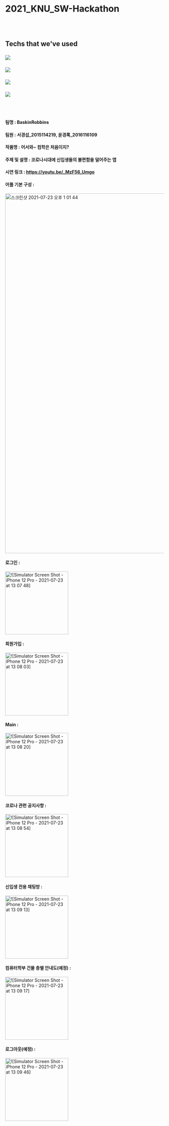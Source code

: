 # 2021_KNU_SW-Hackathon
<br></br>
## Techs that we've used
### <img src="https://img.shields.io/badge/Swift-FA7343?style=flat-square&logo=swift&logoColor=white"/></a>
### <img src="https://img.shields.io/badge/Firebase-FFCA28?style=flat-square&logo=firebase&logoColor=white"/></a>
### <img src="https://img.shields.io/badge/iOS-000000?style=flat-square&logo=iOS&logoColor=white"/></a>
### <img src="https://img.shields.io/badge/Xcode-147EFB?style=flat-square&logo=Xcode&logoColor=white"/></a>
<br></br>
#### 팀명 : BaskinRobbins
#### 팀원 : 서경섭_2015114219, 윤경록_2016116109
#### 작품명 : 어서와~ 컴학은 처음이지?
#### 주제 및 설명 : 코로나시대에 신입생들의 불편함을 덜어주는 앱
#### 시연 링크 : https://youtu.be/_MzF56_Umgo
#### 어플 기본 구성 : 
<img width="1143" alt="스크린샷 2021-07-23 오후 1 01 44" src="https://user-images.githubusercontent.com/60861003/126735998-48c95ab5-1163-4cbd-94dd-2fb2ebe5e71b.png">

#### 로그인 :
<img width="200" alt="![Simulator Screen Shot - iPhone 12 Pro - 2021-07-23 at 13 07 48]" src="https://user-images.githubusercontent.com/60861003/126736499-575b830e-691b-4b16-93b5-8072bb5568a7.png">

#### 회원가입 : 
<img width="200" alt="![Simulator Screen Shot - iPhone 12 Pro - 2021-07-23 at 13 08 03]" src="https://user-images.githubusercontent.com/60861003/126736510-9ee1dce2-9c2f-4fbd-8739-700d923ba578.png">

#### Main : 
<img width="200" alt="![Simulator Screen Shot - iPhone 12 Pro - 2021-07-23 at 13 08 20]" src="https://user-images.githubusercontent.com/60861003/126736527-46322af0-9004-4099-943a-592cf0454553.png">

#### 코로나 관련 공지사항 : 
<img width="200" alt="![Simulator Screen Shot - iPhone 12 Pro - 2021-07-23 at 13 08 54]" src="https://user-images.githubusercontent.com/60861003/126736542-899d43da-d8aa-48db-aa5d-52150902c1ac.png">

#### 신입생 전용 채팅방 : 
<img width="200" alt="![Simulator Screen Shot - iPhone 12 Pro - 2021-07-23 at 13 09 13]" src="https://user-images.githubusercontent.com/60861003/126736563-f69d1a1f-e1e9-4527-8740-f36f00e5aac5.png">

#### 컴퓨터학부 건물 층별 안내도(예정) : 
<img width="200" alt="![Simulator Screen Shot - iPhone 12 Pro - 2021-07-23 at 13 09 17]" src="https://user-images.githubusercontent.com/60861003/126736620-7c813e53-3ac0-4e10-b100-09acd225bef5.png">

#### 로그아웃(예정) : 
<img width="200" alt="![Simulator Screen Shot - iPhone 12 Pro - 2021-07-23 at 13 09 46]" src="https://user-images.githubusercontent.com/60861003/126736640-4aaf4c7a-0b1a-4ec5-97de-2972209d175b.png">




